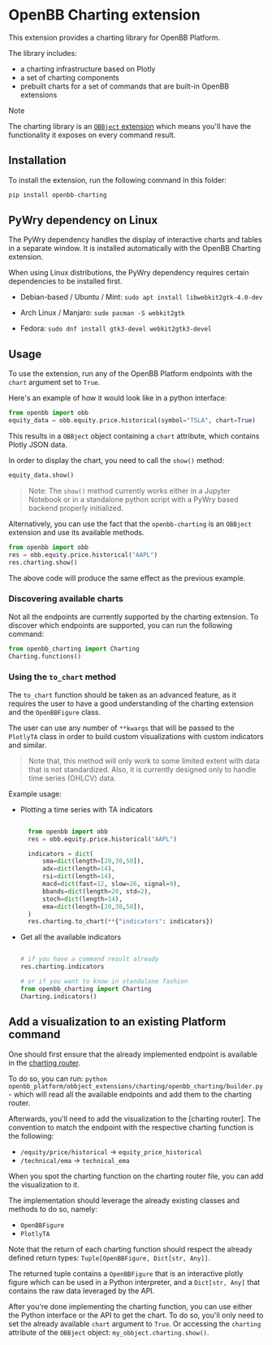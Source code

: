 # OpenBB Charting extension

This extension provides a charting library for OpenBB Platform.

The library includes:

- a charting infrastructure based on Plotly
- a set of charting components
- prebuilt charts for a set of commands that are built-in OpenBB extensions

>[!NOTE]
> The charting library is an [`OBBject` extension](https://docs.openbb.co/platform/developer_guide/contributing) which means you'll have the functionality it exposes on every command result.

## Installation

To install the extension, run the following command in this folder:

```bash
pip install openbb-charting
```

## PyWry dependency on Linux

The PyWry dependency handles the display of interactive charts and tables in a separate window. It is installed automatically with the OpenBB Charting extension.

When using Linux distributions, the PyWry dependency requires certain dependencies to be installed first.

- Debian-based / Ubuntu / Mint:
`sudo apt install libwebkit2gtk-4.0-dev`

- Arch Linux / Manjaro:
`sudo pacman -S webkit2gtk`

- Fedora:
`sudo dnf install gtk3-devel webkit2gtk3-devel`

## Usage

To use the extension, run any of the OpenBB Platform endpoints with the `chart` argument set to `True`.

Here's an example of how it would look like in a python interface:

```python
from openbb import obb
equity_data = obb.equity.price.historical(symbol="TSLA", chart=True)
```

This results in a `OBBject` object containing a `chart` attribute, which contains Plotly JSON data.

In order to display the chart, you need to call the `show()` method:

```python
equity_data.show()
```

> Note: The `show()` method currently works either in a Jupyter Notebook or in a standalone python script with a PyWry based backend properly initialized.

Alternatively, you can use the fact that the `openbb-charting` is an `OBBject` extension and use its available methods.

```python
from openbb import obb
res = obb.equity.price.historical("AAPL")
res.charting.show()
```

The above code will produce the same effect as the previous example.

### Discovering available charts

Not all the endpoints are currently supported by the charting extension. To discover which endpoints are supported, you can run the following command:

```python
from openbb_charting import Charting
Charting.functions()
```

### Using the `to_chart` method

The `to_chart` function should be taken as an advanced feature, as it requires the user to have a good understanding of the charting extension and the `OpenBBFigure` class.

The user can use any number of `**kwargs` that will be passed to the `PlotlyTA` class in order to build custom visualizations with custom indicators and similar.

> Note that, this method will only work to some limited extent with data that is not standardized.
> Also, it is currently designed only to handle time series (OHLCV) data.

Example usage:

- Plotting a time series with TA indicators

  ```python

    from openbb import obb
    res = obb.equity.price.historical("AAPL")

    indicators = dict(
        sma=dict(length=[20,30,50]),
        adx=dict(length=14),
        rsi=dict(length=14),
        macd=dict(fast=12, slow=26, signal=9),
        bbands=dict(length=20, std=2),
        stoch=dict(length=14),
        ema=dict(length=[20,30,50]),
    )
    res.charting.to_chart(**{"indicators": indicators})

  ```

- Get all the available indicators

    ```python

    # if you have a command result already
    res.charting.indicators

    # or if you want to know in standalone fashion
    from openbb_charting import Charting
    Charting.indicators()

    ```

## Add a visualization to an existing Platform command

One should first ensure that the already implemented endpoint is available in the [charting router](/openbb_platform/obbject_extensions/charting/openbb_charting/charting_router.py).

To do so, you can run:
 `python openbb_platform/obbject_extensions/charting/openbb_charting/builder.py` - which will read all the available endpoints and add them to the charting router.

Afterwards, you'll need to add the visualization to the [charting router]. The convention to match the endpoint with the respective charting function is the following:

- `/equity/price/historical` -> `equity_price_historical`
- `/technical/ema` -> `technical_ema`

When you spot the charting function on the charting router file, you can add the visualization to it.

The implementation should leverage the already existing classes and methods to do so, namely:

- `OpenBBFigure`
- `PlotlyTA`

Note that the return of each charting function should respect the already defined return types: `Tuple[OpenBBFigure, Dict[str, Any]]`.

The returned tuple contains a `OpenBBFigure` that is an interactive plotly figure which can be used in a Python interpreter, and a `Dict[str, Any]` that contains the raw data leveraged by the API.

After you're done implementing the charting function, you can use either the Python interface or the API to get the chart. To do so, you'll only need to set the already available `chart` argument to `True`.
Or accessing the `charting` attribute of the `OBBject` object: `my_obbject.charting.show()`.
